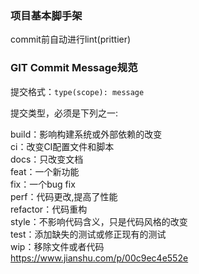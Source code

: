 ### 项目基本脚手架

commit前自动进行lint(prittier)


### GIT Commit Message规范
提交格式：`type(scope): message`

提交类型，必须是下列之一:

build：影响构建系统或外部依赖的改变   
ci：改变CI配置文件和脚本   
docs：只改变文档   
feat：一个新功能   
fix：一个bug fix   
perf：代码更改,提高了性能   
refactor：代码重构   
style：不影响代码含义，只是代码风格的改变   
test：添加缺失的测试或修正现有的测试   
wip：移除文件或者代码   
https://www.jianshu.com/p/00c9ec4e552e   